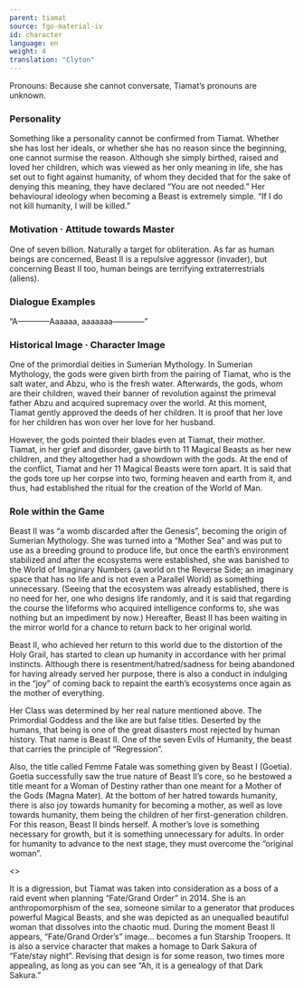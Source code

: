 ```yaml
---
parent: tiamat
source: fgo-material-iv
id: character
language: en
weight: 4
translation: "Clyton"
---
```


Pronouns: Because she cannot conversate, Tiamat’s pronouns are unknown.

### Personality

Something like a personality cannot be confirmed from Tiamat. Whether she has lost her ideals, or whether she has no reason since the beginning, one cannot surmise the reason. Although she simply birthed, raised and loved her children, which was viewed as her only meaning in life, she has set out to fight against humanity, of whom they decided that for the sake of denying this meaning, they have declared “You are not needed.” Her behavioural ideology when becoming a Beast is extremely simple. “If I do not kill humanity, I will be killed.”

### Motivation · Attitude towards Master

One of seven billion. Naturally a target for obliteration. As far as human beings are concerned, Beast II is a repulsive aggressor (invader), but concerning Beast II too, human beings are terrifying extraterrestrials (aliens).

### Dialogue Examples

“A————Aaaaaa, aaaaaaa————”

### Historical Image · Character Image

One of the primordial deities in Sumerian Mythology. In Sumerian Mythology, the gods were given birth from the pairing of Tiamat, who is the salt water, and Abzu, who is the fresh water. Afterwards, the gods, whom are their children, waved their banner of revolution against the primeval father Abzu and acquired supremacy over the world. At this moment, Tiamat gently approved the deeds of her children. It is proof that her love for her children has won over her love for her husband.

However, the gods pointed their blades even at Tiamat, their mother. Tiamat, in her grief and disorder, gave birth to 11 Magical Beasts as her new children, and they altogether had a showdown with the gods. At the end of the conflict, Tiamat and her 11 Magical Beasts were torn apart. It is said that the gods tore up her corpse into two, forming heaven and earth from it, and thus, had established the ritual for the creation of the World of Man.

### Role within the Game

Beast II was “a womb discarded after the Genesis”, becoming the origin of Sumerian Mythology. She was turned into a “Mother Sea” and was put to use as a breeding ground to produce life, but once the earth’s environment stabilized and after the ecosystems were established, she was banished to the World of Imaginary Numbers (a world on the Reverse Side; an imaginary space that has no life and is not even a Parallel World) as something unnecessary. (Seeing that the ecosystem was already established, there is no need for her, one who designs life randomly, and it is said that regarding the course the lifeforms who acquired intelligence conforms to, she was nothing but an impediment by now.) Hereafter, Beast II has been waiting in the mirror world for a chance to return back to her original world.

Beast II, who achieved her return to this world due to the distortion of the Holy Grail, has started to clean up humanity in accordance with her primal instincts. Although there is resentment/hatred/sadness for being abandoned for having already served her purpose, there is also a conduct in indulging in the “joy” of coming back to repaint the earth’s ecosystems once again as the mother of everything.

Her Class was determined by her real nature mentioned above. The Primordial Goddess and the like are but false titles. Deserted by the humans, that being is one of the great disasters most rejected by human history. That name is Beast II. One of the seven Evils of Humanity, the beast that carries the principle of “Regression”.

Also, the title called Femme Fatale was something given by Beast I (Goetia). Goetia successfully saw the true nature of Beast II’s core, so he bestowed a title meant for a Woman of Destiny rather than one meant for a Mother of the Gods (Magna Mater). At the bottom of her hatred towards humanity, there is also joy towards humanity for becoming a mother, as well as love towards humanity, them being the children of her first-generation children. For this reason, Beast II binds herself. A mother’s love is something necessary for growth, but it is something unnecessary for adults. In order for humanity to advance to the next stage, they must overcome the “original woman”.

<>

It is a digression, but Tiamat was taken into consideration as a boss of a raid event when planning “Fate/Grand Order” in 2014. She is an anthropomorphism of the sea, someone similar to a generator that produces powerful Magical Beasts, and she was depicted as an unequalled beautiful woman that dissolves into the chaotic mud. During the moment Beast II appears, “Fate/Grand Order’s” image… becomes a fun Starship Troopers. It is also a service character that makes a homage to Dark Sakura of “Fate/stay night”. Revising that design is for some reason, two times more appealing, as long as you can see “Ah, it is a genealogy of that Dark Sakura.”
